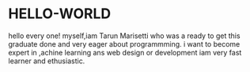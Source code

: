 # HELLO-WORLD
 
   hello every one!
        myself,iam Tarun Marisetti who was a ready to get this graduate done and very eager about programmming.
        i want to become expert in ,achine learning ans web design or development
        iam very fast learner and ethusiastic.

